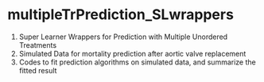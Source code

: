# multipleTrPrediction_SLwrappers
1. Super Learner Wrappers for Prediction with Multiple Unordered Treatments
2. Simulated Data for mortality prediction after aortic valve replacement
3. Codes to fit prediction algorithms on simulated data, and summarize the fitted result
